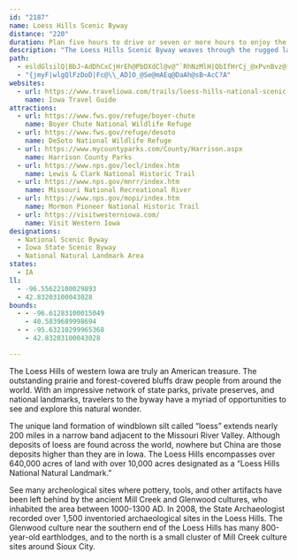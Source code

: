 ```yaml
---
id: "2187"
name: Loess Hills Scenic Byway
distance: "220"
duration: Plan five hours to drive or seven or more hours to enjoy the byway.
description: "The Loess Hills Scenic Byway weaves through the rugged landscape of windblown silt deposits along the Missouri River Valley. This unique American treasure possesses natural features found only in one other place in the world: the Yellow River Valley of China. Accordingly, the landscape supports many rare plants and animals."
path:
  - esldGlsilQ|BbJ~AdDhCxCjHrEh@PbDXdCl@v@^`RhNzMlH|QbIfHrCj_@xPvnBvz@fJnG`FvEnRrTz]xb@vFdGrCdCjH`F`r@f^|BdAlDlArFrAjZlI~MjEjJzBp]dKlzAna@r[pEfGRvFMbD]rFaBnJmDjQgJpA_AdP}MtAcAbv@sb@vX_WbE_EhGsH`pAkaBbb@sh@``B_pBjJiJhViTnLmMbGcGtKaI~BmCpFgJ`DmDfM_Lr~A}hAbCwA~KsCfCaAhFkDxDmElWk^jJoLrAkAlFgCbGyAxy@mPxN{C`F_Bja@sWzi@ed@vKmJ`Y}T|DgCbEeBhGqBzYqKzGmA`]qEvIsAjFqAhCuAhEqD`IiIlCyA~CgAtKmCvHqAvLmCdIsApGyAl[gGpEqAxBoArCqBnBuBdHmKfB_BzBeAlB[tAIzDJtE^`HArfAkAnIQvMq@vXiBbE?bEXvGRpWYhPaApCtEl@Lxs@oJvH}@rVcErc@sJ~Am@lCkBhB{AbDqDbEcDlAo@rAW\@PGv@SvAUrSkBr@YdAgAh@mANgB?q@I_AQu@{GsVUiA[mC]{J?iATyD~CmYxFms@NaCJgFi@qg@kAmx@i@yg@TuNZiMXwD|@sGt@aD|AiFxAsCnAeFbAoFh@wMnAcNxC}X|@sG~@gDxA{CfFgJvBgDbDmExEyEdOaNtK{InPcMlHeFlCuA|GqBre@wJp\kHj\iGfKkCvGgAnLkCrDg@jIc@zpASlFk@rDy@xEuBji@e_@jEsCpDsBvFgCnHgC~Bq@zIeBnHs@~Ha@fKNdM~@j`@fEfEPdH`A`AV~@ZdFxB~Aj@nARlAqY?oEI}@IiLcAkzB[i{@g@w{@g@}y@]qb@UaMy@aoAO_y@?gZcAqtAe@izBrE{KfW_q@b@_AjCcEfY}VfZqVvDoBhTeJ|BqBdTiXlAuBn@_B`@kAV_BXgCNaCI_F_Bw]YwJEeFTuOn@ey@|AmThAqJtCyQ\mAbAmBh@m@lAq@dA_@tBQvEHx@IbBg@jm@k\rTiQb@_@dBgCrAkAhBgA|HaDvCyAhN_IfKmGxAgA|BwAzAaBvEgHtBsBfNaGlGaC~E_BzCo@rC{@`a@eTfC}AlIcHbE}FhBaBfTmI~A[zJeAlAc@zAgAvCmCzIcKlXo]bF{HhMqTbFaIvH{Jz[yc@dDmFpFwHlAuB~GyJbFiFlJ_LlEuErEsDnB{Bb@_A~B}C`FwI`ImMpLiQfAsAhDuCp^cYzXmPrHaGvBsB|^sl@pc@kt@pCeF|@sCd@{Bb@eEbAsZHyED}NRoCfOwjAvAsHv[glApGuVz@gC\?lJeDfVmJxRoG~a@eHrEm@lFKnNn@jEQjAQvDu@x`@uNhFy@fYsDx@WyAcOSsGBmDJgDxAyOTcEL_FEyEi@iIkDqViAyMKsCOcM^i_@SoFe@yFgNs{@sAgJkB{JuA_KoAgKOiCg@eMG}GJkJVoG\mFdAyInC_Sb@mFJ_EBoC}@elAKsD?oMWqXFaH^mKp@{Hx@yGl@_E`B}HzBeIlJeVb@cAz@{Cf@gCNmBDmDCiRrRErAIlC_@xBOvBClFP|AVjChAfC|ArDtChBxB~u@xdArCrElAdC`MnY`FjLbItTbB~DjGbKhd@hs@rFrJhCfFtAxB~BlCnE`D|BjArVtEtB~@vBrAjApA~D`G~DjFvB~ArBz@xWzGhPrFxCrAvC|AtA`ArBtBxAxBlA~Bn@aBXeBNqCC}h@XeDXyAn@yA~@_BnHaGdAoA~@yAvD}Ix@oCN_APgC?kA[_`@?ao@DkA`@iCf@kBfAmB~BqB`DaBtAaAhAsAt@wA|@{BXeDD}Q`@yH`@{CrFq]NyB?mAOqEo@gMzOg@lNMtV?fDe@zBs@jBw@pa@oQbVoH|B{@fCkAxMoIdB}@|Ae@fBUvB?lGTbAMbBe@nB_BhAmBpEoNxAyBjA_A~HaDhD{BtJyK|CmE|IuNfAmA~B}ApJuB~Ag@lAw@dByAzFmHnBsBhQoNlGuDvDeA|HeBfFg@vHKxB_@l@YhAq@z@aAnJ{L`NoN|AeAvBq@jCVjKtDx@d@lA~@~AxBfArD~Gl_@bA~ClBjDhArAbDjCpJlE|HtCjDrBhIxHbFfFr@`Ar@dBlBxH~AtCxA~Ahb@lc@jYtQ~BXdAGxFqAfBs@hAw@vB}Cp@qDJsA@iMN{Fn@gOJyFBwQFmB~Dt@|YrDbQdC~OlBnkArO`Ez@~B~@pDpB~ChCbDrDjl@~_AvZjf@pCxCrf@xa@n{@d{@|g@cp@lBsDrAkDnA}GXaDF}C[gf@BuKIiSna@?~AEpA[jAi@|AsAlE_GlJiIzGyHbCaD|EwJrBqChAq@xBm@jHSdCg@vGkEzMsJpBiBnEeHlQeWpAgApAo@`C_@pUXlCo@lC_BxRgNvIyGdB{@v@Yt@G`i@Ehx@HxBMpBo@p@_@dV{QtA}A|@cBjQki@b@kCNcBD}ACaIHyBXoCbOwv@p@wCx@yCvC}GhAqBhGuIdAkBv@gBrGiTfD{LbAsC~@wAbAy@t@Yx@MtAAfOLv@SlAm@pB}BlGqPd@_AlAmAh@WnA[^Ct[FjB_@fAs@jAaBl@gBNeAh@oM~@_KHoCNmHCgGBoGbAOnAe@xCxR^fBxArErB`En@fAjy@|`A~B~DbCzFrD`KbExJh_@hr@lEnHt@x@hAjAbDxBbBn@pWdIbDxAnBrAvo@zj@vA|@rB`ArCr@d_@tEvEvAnC`BnAlAhM`Pji@`r@pBdCtDrDnFfErEnCd`@`TdJtE`IdCfs@zO|EzAfHxCtXhOhWzL|A\vBLnU?rBPbR@~Dj@xClApAv@bCnBry@tt@~BfCrBjDr@xAt@zBpG`VdB`Dv@x@~@p@|Al@hCXd}CXvCLhBb@hAd@jChBjDdEvLhPfXl]zcA~sArNtRnB|B`DbCxBx@zM`Cna@fIjLfCfAP~BDbCYbFeBnBe@tXoDlIsAxAe@jIsDrCs@tQwA~CGx[x@|D?nCYrTgGvBw@pFaCdT_M|G{CrPoGbCY`LUKkSJ_DNeBhAaGpHqU~A_E|AuBrT}TlHeGjDiBxEiBrFgAdIk@~@{BrEceBRcNnAamBIsM_@w^UiDy@kFsA}Fy@kEc@{FImJh@{Gb@qCrH_^|BoMHgG_@uw@EakATiFX}BXmBp@kC|@yCzL_WpCoIfJq`@tAoGn@sERmCDoCg@imBLsDv@gEbGoOvFyMxBoDdByB`AeAtKsJjt@wn@pZcXlCeD~CiF~MoVnAyBtAmBtByB~EmElM{KnDkCn_@sUdFqBvDs@rCS|DEnt@XAjO~UVlA\~AfAx@~Ax@tB^bCxBnKr@lCxAzB|BjCvpAboA`KrKpKhKfo@`n@zEvDrw@re@f[bSrRnLjA`AvUtZbd@fk@lDnDnB|@lUrHzLvCr@cExBkG|DiHjNuSl@_BZgBR{ADeEE_AY_CcAoCeAoBkDcE{BaD_A_Cw@mEyB{RsAaMO{D?alADgHHceAIctAFca@Ck{@hs@LxASnAg@bBkAn@s@`AeBv@{Bb@gCLqBC{f@V_\BwXH}DHuAl@yDZsAbAeCnByChAgAxCyBfCm@bFc@bRg@~wABna@YxCRbDfA\XdAjAlAzBtDxK|@rA~@`AhAr@lAb@dANjcB?xm@JjASfAe@jA{@nAyAlAeENaAJ_CEuUb@mEdAgDhByBx@g@r@]lC[n`@FbyA?zSJrhAYlz@?pj@QrTFlVIxQR`c@i@~CDhAV`A`@bBvAjAdBp@fCp@hHv@jG|@zBXx@b@j@zBtAzb@pLtObFzDb@fKc@jDR|\pF`^fFhB@nBUtWuJ~@WbCGzB`@`B`Ar@|@lFfJzAnBfBpArFjCfCf@p_@JxATb@Rz@v@|@~AZlALlBAvWFlCb@rCvAjEzA`C`KxJbBl@nAEvA_@lE_D~BgAxAMjGFjBXbBx@|ClCrDdEnAl@\DnABr@K~PsCbAWnAy@nAuB\_BHm@@oODiAX{A\eAh@_A~@_AnAe@h@Erd@H~OMtALrW@`f@?dAGhAWxAm@|DmCbBy@fDs@tBMrA@hT~BlADp@G|@ObAUpGeBnIyB`IwBdAY~@_@dAk@vCoBpA}@`Ak@b@OjAUtAI|HCdDCzBBx@Fp@Jt@Rj@T`@T`@RXZ~ApBh@fA`EpKf@z@`B`BhAf@bAPbg@?nQFnLMhAWpA{@`@e@xAkCNa@xpAhxAfQfStq@vx@vVpZdArBf@xAxG~]|@fCx@lAxAxAxTlLhBlAxAjAhArAfFhHNVx@l@nAf@^Z\l@N|QGtKLvQEdITfDx@lEdBlFv@`BxBxBjIvFtAbAf@p@hAxBhBtHz@dCn@z@`HjGpAtBj@lBvBlLt@dDnDtMbAzC|ClGlAbBjBlB|@fAVl@tB`ItB`GvC~GrGtRlKt_@l@|CVrBDnExBPlUdE|KD|F}BbBY~AAxn@XfHKdCm@|@e@nJkItB{@hBW`j@?j]MbCMpJ_BbCEXSvGEtYR@{BDwH@mBDyAJyAJgBd@kDHi@b@mCl@iDRmAb@sCLkAZsDHsADcBBwA?s@?iCBqDAy@AmC?a@Au@GgBCe@SwA_@gBaAqD]}@Ss@MOaH}JyL}NyIuLkHgJsBsDfGiGd@y@tAyAdSaT`LoK~CsExAyAfEmKtIkZrDcOnNmn@|J{s@xDsYv@qDbA{Bn@eAlXe^xCyCrC_BfDgAhO{CtC_@nn@Jt]I`Ql@dId@~Cp@nDzBls@dg@bDjChDfEbA`BrApCnM~]t@dAn@f@bAZz@D|@M^QpXcO`ZsHhAG~DDv@EdASr@]nLkJxEsGl@i@dBy@fDs@xCuA~IkItEsCbCgBfIaIvGsDlBeBbBsCtDwHvAiBjFiEhAq@xC{@xFeAnOkBtPSt^{BhUmE`Dc@xAA~l@fFtA@~@GhBq@bF{DzEsCdR{ItMeFhCOrBTfFdAvCXp@?tBKlMyBfDy@|BaAxNiJnA{@NGbA_@TGf@Kr@IvEUvEa@`NeDbDeAhSiFlB_@hRqBlEiAxCo@lAEzB\pWnLlD^fEFjHDzAU`BeAdA_BXy@XgAjAsKn@aCl@s@hBiB|DuC`YqVfJuM~@}@~LuGbFeCtCoBdDeDrB{ChBgDX]j@Mda@}@fb@s@|MMh@DtExAtAfAfBjC`B`FBX^pAlEjMbGfJ`I`GbBmCtBgE|AmDhAkD|@gDh@gCn@gE`@{D\qDXaKcBwyAEoQlEcvCBcHiA{pAc@{Ic@aDIk`AXuR|~APjrCQbWOdw@f@fq@Jtx@ZpWB`a@Opg@Jzm@Erm@X`k@?ny@Jlo@Gjr@Wl}@?jn@e@`q@PApiAi@z~@RdDXlApBjErAnAdB|@jGxAhQnDbEdB`GjEbDrCfBzBjB~CrAjBn@f@~BjAvVvJfDV~bA?p@@l@Pf@Xh^n[r@`AxArDl@~Bd@lDb@vKZxC|@fCd@|@h@x@rArAdJhGxBbC`^bj@pKfMrAjBt@zAvBzLnAdErBzDdDjDtEzC~ArArArBd@dCB|IHhChBvQJt@Xt@x@x@b@LnADbI]Bdb@dEA~@K|IwB|JiA|TwBpHkAbRuBfLgA~OcArGDve@dBpXj@p[ZrDG|i@eFlC_@dRaElf@wL`KmFhA_@vMsCpUkEvZiI|UaLjLsIjKuK|@s@hBwB|CuEpLqSdAqArCgCfGkDxCsC|@oAbAqBrEmK~@gChAyDpDuJtBaDjGaInPcSxCeEjJ}OxCgEbBcBhEcHv@qBJe@BuAYsC_@kAbGuD|@w@fJiK`YcXlWcRdGyEzDmCbAg@rV{JpHkDlLcGjGcGxAo@nDq@nGm@`HGbEFbHjA|AlA~@fB^tCbAzQd@rF|Ipa@Vr@hAxB`@l@hAdAfClArFjBlFfAbG~@zHpBdALfLxEzN`CbA^vBzAdC|B~N~P|KvHvBhAv@RxJdAfTdBhJ?`DWrYoFrDmApDsBzKgKjFmDjCy@dHm@x@Q~@g@bBqA~AgCxMcWbFuIvAeBfBgAfFqAfAa@~AeAbByBvFsJfKcLdPuPbC{CrG{JfBwBlBqAhGgDzXcPt@s@fEmGfBmBjB{AlCkBxPuJ|D}AzPaF|BeA|FaEvTgMjLgDnC_AfCuA`J{Fb^mQtEmBvHwBNGDS~NspAr@oE|Ii_@h@aELmB@_Dvy@uClC_@nA]tBkAv@m@jB{BnKsQdCaD`C{BlDgC
  - "{jmyF|wlgQlFzDoD|Fc@\\_AD]O_@Se@mAEq@DaAh@sB~AcC?A"
websites:
  - url: https://www.traveliowa.com/trails/loess-hills-national-scenic-byway/10/
    name: Iowa Travel Guide
attractions:
  - url: https://www.fws.gov/refuge/boyer-chute
    name: Boyer Chute National Wildlife Refuge
  - url: https://www.fws.gov/refuge/desoto
    name: DeSoto National Wildlife Refuge
  - url: https://www.mycountyparks.com/County/Harrison.aspx
    name: Harrison County Parks
  - url: https://www.nps.gov/lecl/index.htm
    name: Lewis & Clark National Historic Trail
  - url: https://www.nps.gov/mnrr/index.htm
    name: Missouri National Recreational River
  - url: https://www.nps.gov/mopi/index.htm
    name: Mormon Pioneer National Historic Trail
  - url: https://visitwesterniowa.com/
    name: Visit Western Iowa
designations:
  - National Scenic Byway
  - Iowa State Scenic Byway
  - National Natural Landmark Area
states:
  - IA
ll:
  - -96.55622100029893
  - 42.83203100043028
bounds:
  - - -96.61283100015049
    - 40.5839689998694
  - - -95.63210299965368
    - 42.83203100043028

---
```


The Loess Hills of western Iowa are truly an American treasure. The outstanding prairie and forest-covered bluffs draw people from around the world. With an impressive network of state parks, private preserves, and national landmarks, travelers to the byway have a myriad of opportunities to see and explore this natural wonder.

The unique land formation of windblown silt called “loess” extends nearly 200 miles in a narrow band adjacent to the Missouri River Valley. Although deposits of loess are found across the world, nowhere but China are those deposits higher than they are in Iowa. The Loess Hills encompasses over 640,000 acres of land with over 10,000 acres designated as a “Loess Hills National Natural Landmark.”

See many archeological sites where pottery, tools, and other artifacts have been left behind by the ancient Mill Creek and Glenwood cultures, who inhabited the area between 1000-1300 AD. In 2008, the State Archaeologist recorded over 1,500 inventoried archaeological sites in the Loess Hills. The Glenwood culture near the southern end of the Loess Hills has many 800-year-old earthlodges, and to the north is a small cluster of Mill Creek culture sites around Sioux City.
